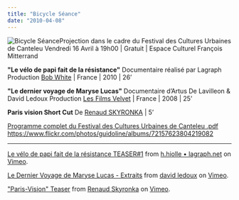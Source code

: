 ```yaml
---
title: "Bicycle Séance"
date: "2010-04-08"
---
```


![](images/bicy-182x300.jpg "Bicycle Séance")Projection dans le cadre du Festival des Cultures Urbaines de Canteleu Vendredi 16 Avril à 19h00 | Gratuit | Espace Culturel François Mitterrand

**"Le vélo de papi fait de la résistance"** Documentaire réalisé par Lagraph Production [Bob White](http://www.bobwhite-paris.com/) | France | 2010 | 26’

**"Le dernier voyage de Maryse Lucas"** Documentaire d’Artus De Lavilleon & David Ledoux Production [Les Films Velvet](http://www.lesfilmsvelvet.com/) | France | 2008 | 25’

**Paris vision Short Cut** De [Renaud SKYRONKA](http://renaudskyronka.free.fr/) | 5’

[Programme complet du Festival des Cultures Urbaines de Canteleu .pdf](http://www.guidoline.com/wp-content/uploads/2010/04/programme_fcu2010.pdf) <https://www.flickr.com/photos/guidoline/albums/72157623804219082>

* * *

  

[Le vélo de papi fait de la résistance TEASER#1](http://vimeo.com/7265366) from [h.hiolle • lagraph.net](http://vimeo.com/user886773) on [Vimeo](http://vimeo.com).

[Le Dernier Voyage de Maryse Lucas - Extraits](http://vimeo.com/8929258) from [david ledoux](http://vimeo.com/user3025861) on [Vimeo](http://vimeo.com).

["Paris-Vision" Teaser](http://vimeo.com/5623059) from [Renaud Skyronka](http://vimeo.com/androsky) on [Vimeo](http://vimeo.com).
